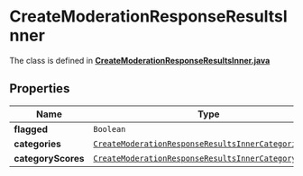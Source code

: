

# CreateModerationResponseResultsInner

The class is defined in **[CreateModerationResponseResultsInner.java](../../src/main/java/org/openapitools/model/CreateModerationResponseResultsInner.java)**

## Properties

Name | Type | Description | Notes
------------ | ------------- | ------------- | -------------
**flagged** | `Boolean` |  | 
**categories** | [`CreateModerationResponseResultsInnerCategories`](CreateModerationResponseResultsInnerCategories.md) |  | 
**categoryScores** | [`CreateModerationResponseResultsInnerCategoryScores`](CreateModerationResponseResultsInnerCategoryScores.md) |  | 





